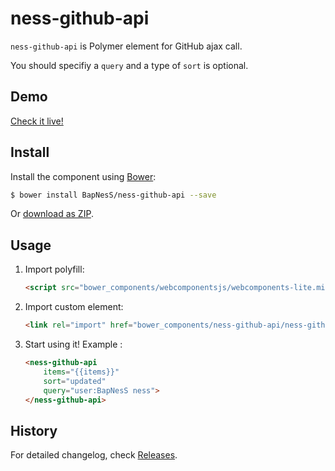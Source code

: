 ness-github-api
============

`ness-github-api` is Polymer element for GitHub ajax call.

You should specifiy a `query` and a type of `sort` is optional.

## Demo

[Check it live!](http://www.baptistecarlier.com/bower_components/)

## Install

Install the component using [Bower](http://bower.io/):

```sh
$ bower install BapNesS/ness-github-api --save
```

Or [download as ZIP](https://github.com/BapNesS/ness-github-api/archive/master.zip).

## Usage

1. Import polyfill:

    ```html
    <script src="bower_components/webcomponentsjs/webcomponents-lite.min.js"></script>
    ```

2. Import custom element:

    ```html
    <link rel="import" href="bower_components/ness-github-api/ness-github-api.html">
    ```

3. Start using it! Example :
    ```html
    <ness-github-api
        items="{{items}}"
        sort="updated"
        query="user:BapNesS ness">
    </ness-github-api>
    ```

## History

For detailed changelog, check [Releases](https://github.com/BapNesS/ness-github-api/releases).
